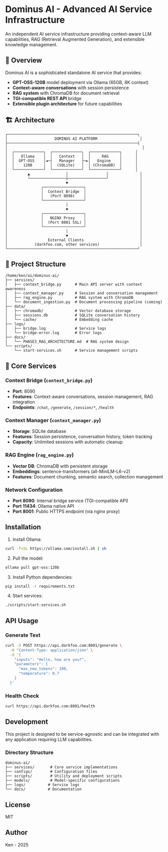 # Dominus AI - Advanced AI Service Infrastructure

An independent AI service infrastructure providing context-aware LLM capabilities, RAG (Retrieval Augmented Generation), and extensible knowledge management.

## 🚀 Overview

Dominus AI is a sophisticated standalone AI service that provides:
- **GPT-OSS-120B** model deployment via Ollama (65GB, 8K context)
- **Context-aware conversations** with session persistence
- **RAG system** with ChromaDB for document retrieval
- **TGI-compatible REST API** bridge
- **Extensible plugin architecture** for future capabilities

## 🏗️ Architecture

```
┌──────────────────────────────────────────────────────────┐
│                     DOMINUS AI PLATFORM                   │
├──────────────────────────────────────────────────────────┤
│                                                            │
│  ┌─────────────┐  ┌─────────────┐  ┌─────────────┐      │
│  │   Ollama    │  │   Context   │  │     RAG     │      │
│  │  GPT-OSS    │◄─┤   Manager   ├─►│   Engine    │      │
│  │    120B     │  │  (SQLite)   │  │ (ChromaDB)  │      │
│  └─────────────┘  └─────────────┘  └─────────────┘      │
│         ▲                │                 │              │
│         └────────────────┼─────────────────┘              │
│                          ▼                                │
│               ┌──────────────────┐                        │
│               │  Context Bridge  │                        │
│               │   (Port 8090)    │                        │
│               └──────────────────┘                        │
│                          │                                │
│                          ▼                                │
│               ┌──────────────────┐                        │
│               │   NGINX Proxy    │                        │
│               │  (Port 8001 SSL) │                        │
│               └──────────────────┘                        │
│                          │                                │
│                          ▼                                │
│                  External Clients                         │
│            (darkfoo.com, other services)                  │
└──────────────────────────────────────────────────────────┘
```

## 📁 Project Structure

```
/home/ken/ai/dominus-ai/
├── services/
│   ├── context_bridge.py      # Main API server with context awareness
│   ├── context_manager.py     # Session and conversation management
│   ├── rag_engine.py          # RAG system with ChromaDB
│   └── document_ingestion.py  # Document processing pipeline (coming)
├── data/
│   ├── chromadb/              # Vector database storage
│   ├── sessions.db            # SQLite conversation history
│   └── cache/                 # Embedding cache
├── logs/
│   ├── bridge.log             # Service logs
│   └── bridge-error.log       # Error logs
├── docs/
│   └── PHASE3_RAG_ARCHITECTURE.md  # RAG system design
└── scripts/
    └── start-services.sh      # Service management scripts
```

## 🔌 Core Services

### Context Bridge (`context_bridge.py`)
- **Port**: 8090
- **Features**: Context-aware conversations, session management, RAG integration
- **Endpoints**: `/chat`, `/generate`, `/session/*`, `/health`

### Context Manager (`context_manager.py`)
- **Storage**: SQLite database
- **Features**: Session persistence, conversation history, token tracking
- **Capacity**: Unlimited sessions with automatic cleanup

### RAG Engine (`rag_engine.py`)
- **Vector DB**: ChromaDB with persistent storage
- **Embeddings**: sentence-transformers (all-MiniLM-L6-v2)
- **Features**: Document chunking, semantic search, collection management

### Network Configuration
- **Port 8090**: Internal bridge service (TGI-compatible API)
- **Port 11434**: Ollama native API
- **Port 8001**: Public HTTPS endpoint (via nginx proxy)

## Installation

1. Install Ollama:
```bash
curl -fsSL https://ollama.com/install.sh | sh
```

2. Pull the model:
```bash
ollama pull gpt-oss:120b
```

3. Install Python dependencies:
```bash
pip install -r requirements.txt
```

4. Start services:
```bash
./scripts/start-services.sh
```

## API Usage

### Generate Text
```bash
curl -X POST https://api.darkfoo.com:8001/generate \
  -H "Content-Type: application/json" \
  -d '{
    "inputs": "Hello, how are you?",
    "parameters": {
      "max_new_tokens": 100,
      "temperature": 0.7
    }
  }'
```

### Health Check
```bash
curl https://api.darkfoo.com:8001/health
```

## Development

This project is designed to be service-agnostic and can be integrated with any application requiring LLM capabilities.

### Directory Structure
```
dominus-ai/
├── services/       # Core service implementations
├── configs/        # Configuration files
├── scripts/        # Utility and deployment scripts
├── models/         # Model-specific configurations
├── logs/          # Service logs
└── docs/          # Documentation
```

## License

MIT

## Author

Ken - 2025